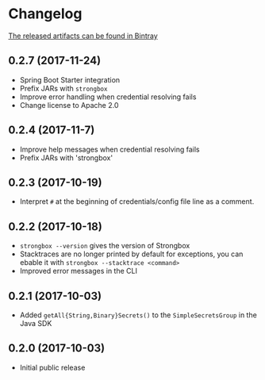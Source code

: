 # Changelog

[The released artifacts can be found in Bintray](https://bintray.com/strongbox)

## 0.2.7 (2017-11-24)

- Spring Boot Starter integration
- Prefix JARs with `strongbox`
- Improve error handling when credential resolving fails
- Change license to Apache 2.0

## 0.2.4 (2017-11-7)

- Improve help messages when credential resolving fails
- Prefix JARs with 'strongbox'

## 0.2.3 (2017-10-19)

- Interpret `#` at the beginning of credentials/config file line as a comment.

## 0.2.2 (2017-10-18)
- `strongbox --version` gives the version of Strongbox
- Stacktraces are no longer printed by default for exceptions, you can ebable it with `strongbox --stacktrace <command>`
- Improved error messages in the CLI

## 0.2.1 (2017-10-03)

- Added `getAll{String,Binary}Secrets()` to the `SimpleSecretsGroup` in the Java SDK

## 0.2.0 (2017-10-03)

- Initial public release
